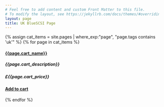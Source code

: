 ```yaml
---
# Feel free to add content and custom Front Matter to this file.
# To modify the layout, see https://jekyllrb.com/docs/themes/#overriding-theme-defaults
layout: page
title: UK BlueSCSI Page
---
```


{% assign cat_items = site.pages |  where_exp:"page", "page.tags contains 'uk'" %}
{% for page in cat_items %}

#### [{{page.cart_name}}]({{page.url}}) 

##### {{page.cart_description}} 

##### £{{page.cart_price}} 

#### [Add to cart](/cart#{{page.cart_itemid}}) 

{% endfor %}